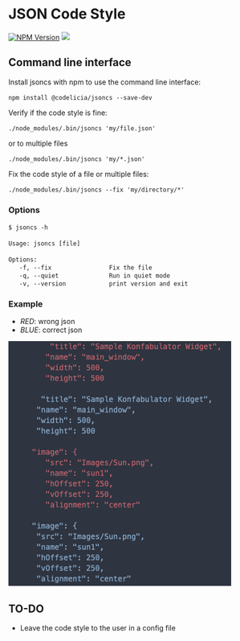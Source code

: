 JSON Code Style
=========

[![NPM Version](https://img.shields.io/npm/v/@codelicia/jsoncs)](https://www.npmjs.org/package/@codelicia/jsoncs)
![](https://github.com/codelicia/jsoncs/workflows/Continous%20Integration/badge.svg)

## Command line interface
Install jsoncs with npm to use the command line interface:

    npm install @codelicia/jsoncs --save-dev

Verify if the code style is fine:

    ./node_modules/.bin/jsoncs 'my/file.json'

or to multiple files

    ./node_modules/.bin/jsoncs 'my/*.json'

Fix the code style of a file or multiple files:

    ./node_modules/.bin/jsoncs --fix 'my/directory/*'

### Options 

    $ jsoncs -h

    Usage: jsoncs [file]

    Options:
       -f, --fix                Fix the file
       -q, --quiet              Run in quiet mode
       -v, --version            print version and exit

### Example

* _RED_: wrong json
* _BLUE_: correct json

![](./example.png)

## TO-DO

* Leave the code style to the user in a config file
